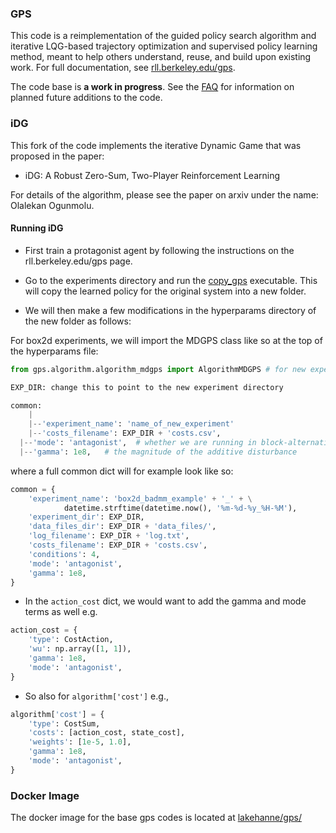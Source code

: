 ### GPS

This code is a reimplementation of the guided policy search algorithm and iterative LQG-based trajectory optimization and supervised policy learning method, meant to help others understand, reuse, and build upon existing work. For full documentation, see [rll.berkeley.edu/gps](http://rll.berkeley.edu/gps).

The code base is **a work in progress**. See the [FAQ](http://rll.berkeley.edu/gps/faq.html) for information on planned future additions to the code.

### iDG

This fork of the code implements the iterative Dynamic Game that was proposed in the paper:

* iDG: A Robust Zero-Sum, Two-Player Reinforcement Learning

For details of the algorithm, please see the paper on arxiv under the name: Olalekan Ogunmolu.

#### Running iDG

* First train a protagonist agent by following the instructions on the rll.berkeley.edu/gps page.

* Go to the experiments directory and run the [copy_gps](/experiments/copy_gps) executable. This will copy the learned policy for the original system into a new folder.

* We will then make a few modifications in the hyperparams directory of the new folder as follows:

For box2d experiments, we will import the MDGPS class like so at the top of the hyperparams file:

```python
from gps.algorithm.algorithm_mdgps import AlgorithmMDGPS # for new experiments
```

```python
EXP_DIR: change this to point to the new experiment directory

common:
	|
	|--'experiment_name': 'name_of_new_experiment'
	|--'costs_filename': EXP_DIR + 'costs.csv',
  |--'mode': 'antagonist',  # whether we are running in block-alternating ascent mode
  |--'gamma': 1e8,   # the magnitude of the additive disturbance
```

where a full common dict will for example look like so:

```python
common = {
    'experiment_name': 'box2d_badmm_example' + '_' + \
            datetime.strftime(datetime.now(), '%m-%d-%y_%H-%M'),
    'experiment_dir': EXP_DIR,
    'data_files_dir': EXP_DIR + 'data_files/',
    'log_filename': EXP_DIR + 'log.txt',
    'costs_filename': EXP_DIR + 'costs.csv',
    'conditions': 4,
    'mode': 'antagonist',
    'gamma': 1e8,
}
```

* In the `action_cost` dict, we would want to add the gamma and mode terms as well e.g.

```python
action_cost = {
    'type': CostAction,
    'wu': np.array([1, 1]),
    'gamma': 1e8,
    'mode': 'antagonist',
}
```

* So also for `algorithm['cost']` e.g.,

```python
algorithm['cost'] = {
    'type': CostSum,
    'costs': [action_cost, state_cost],
    'weights': [1e-5, 1.0],
    'gamma': 1e8,
    'mode': 'antagonist',
}
```


### Docker Image

The docker image for the base gps codes is located at [lakehanne/gps/](https://hub.docker.com/r/lakehanne/gps/)
